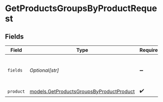 # GetProductsGroupsByProductRequest


## Fields

| Field                                                                                      | Type                                                                                       | Required                                                                                   | Description                                                                                |
| ------------------------------------------------------------------------------------------ | ------------------------------------------------------------------------------------------ | ------------------------------------------------------------------------------------------ | ------------------------------------------------------------------------------------------ |
| `fields`                                                                                   | *Optional[str]*                                                                            | :heavy_minus_sign:                                                                         | fields to add to results: git.commit, git.localChanges, git.log                            |
| `product`                                                                                  | [models.GetProductsGroupsByProductProduct](../models/getproductsgroupsbyproductproduct.md) | :heavy_check_mark:                                                                         | Cribl Product                                                                              |